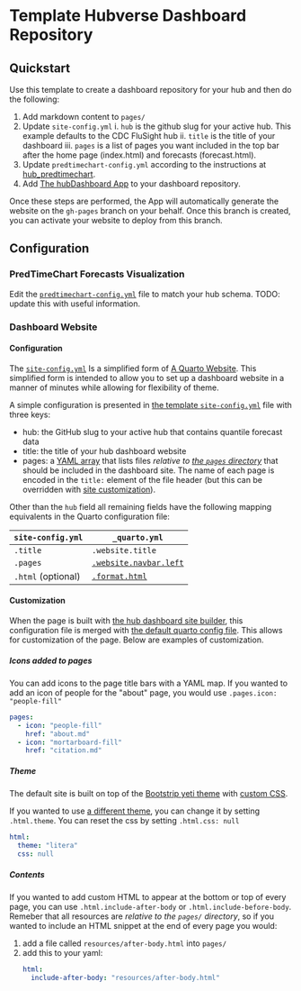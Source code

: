 # Template Hubverse Dashboard Repository

## Quickstart

Use this template to create a dashboard repository for your hub and then do
the following:

1. Add markdown content to `pages/`
2. Update `site-config.yml`
    i. `hub` is the github slug for your active hub. This example defaults to the CDC FluSight hub
    ii. `title` is the title of your dashboard
    iii. `pages` is a list of pages you want included in the top bar after the home page (index.html) and forecasts (forecast.html).
3. Update `predtimechart-config.yml` according to the instructions at [hub_predtimechart](https://github.com/hubverse-org/hub-dashboard-predtimechart/tree/main?tab=readme-ov-file#required-hub-configuration).
4. Add [The hubDashboard App](https://github.com/apps/hubDashboard) to your dashboard repository.

Once these steps are performed, the App will automatically generate the website on the `gh-pages` branch on your behalf. Once this branch is created, you can activate your website to deploy from this branch.


## Configuration


### PredTimeChart Forecasts Visualization

Edit the [`predtimechart-config.yml`](predtimechart-config.yml) file to match your hub schema.
TODO: update this with useful information.

### Dashboard Website

#### Configuration

The [`site-config.yml`](site-config.yml) Is a simplified form of [A Quarto Website](https://quarto.org/docs/websites/#config-file). This simplified form is intended to allow you to set up a dashboard website in a manner of minutes while allowing for flexibility of theme.

A simple configuration is presented in [the template `site-config.yml`](https://github.com/hubverse-org/hub-dashboard-template/blob/main/site-config.yml) file
with three keys:

 - hub: the GitHub slug to your active hub that contains quantile forecast data
 - title: the title of your hub dashboard website
 - pages: a [YAML array](https://www.commonwl.org/user_guide/topics/yaml-guide.html#arrays) that lists files _relative to [the `pages` directory](pages/)_ that should be included in the dashboard site. The name of each page is encoded in the `title:` element of the file header (but this can be overridden with [site customization](#customization)).

Other than the `hub` field all remaining fields have the following mapping equivalents in the Quarto configuration file:

| `site-config.yml`  | `_quarto.yml` |
| ------------------ | ------------- |
| `.title`           | `.website.title` |
| `.pages`           | [`.website.navbar.left`](https://quarto.org/docs/websites/website-navigation.html#top-navigation) |
| `.html` (optional) | [`.format.html`](https://quarto.org/docs/reference/formats/html.html#format-options) |

#### Customization

When the page is built with [the hub dashboard site builder](https://github.com/hubverse-org/hub-dash-site-builder), this configuration file is merged with [the default quarto config file](https://github.com/hubverse-org/hub-dash-site-builder/blob/main/static/_quarto.yml). This allows for customization of the page. Below
are examples of customization.

##### Icons added to pages

You can add icons to the page title bars with a YAML map. If you wanted to add an icon of people for the "about" page, you would use `.pages.icon: "people-fill"`

```yaml
pages:
  - icon: "people-fill"
    href: "about.md"
  - icon: "mortarboard-fill"
    href: "citation.md"
```

##### Theme

The default site is built on top of the [Bootstrip yeti theme](https://bootswatch.com/yeti/) with [custom CSS](https://github.com/hubverse-org/hub-dash-site-builder/blob/main/static/resources/css/styles.css).

If you wanted to use [a different theme](https://quarto.org/docs/output-formats/html-themes.html), you can change it by setting `.html.theme`. You can reset the css by setting `.html.css: null`

```yaml
html:
  theme: "litera"
  css: null
```

##### Contents

If you wanted to add custom HTML to appear at the bottom or top of every page,
you can use `.html.include-after-body` or `.html.include-before-body`. Remeber
that all resources are _relative to the `pages/` directory_, so if you wanted
to include an HTML snippet at the end of every page you would:

1. add a file called `resources/after-body.html` into `pages/`
2. add this to your yaml:
   ```yaml
   html:
     include-after-body: "resources/after-body.html"
   ```
